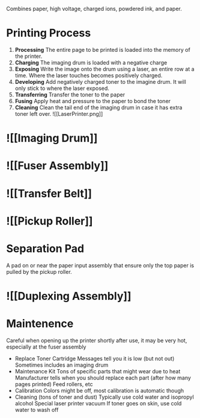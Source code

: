 Combines paper, high voltage, charged ions, powdered ink, and paper.


# Printing Process
1. **Processing**
	The entire page to be printed is loaded into the memory of the printer.
2. **Charging**
	The imaging drum is loaded with a negative charge
3. **Exposing**
	Write the image onto the drum using a laser, an entire row at a time. Where the laser touches becomes positively charged.
4. **Developing**
	Add negatively charged toner to the imagine drum. It will only stick to where the laser exposed.
5. **Transferring**
	Transfer the toner to the paper
6. **Fusing**
	Apply heat and pressure to the paper to bond the toner
7. **Cleaning**
	Clean the tail end of the imaging drum in case it has extra toner left over.
![[LaserPrinter.png]]

# ![[Imaging Drum]]
# ![[Fuser Assembly]]


# ![[Transfer Belt]]
# ![[Pickup Roller]]
# Separation Pad 
A pad on or near the paper input assembly that ensure only the top paper is pulled by the pickup roller.
# ![[Duplexing Assembly]]
# Maintenence
Careful when opening up the printer shortly after use, it may be very hot, especially at the fuser assembly
- Replace Toner Cartridge
	Messages tell you it is low (but not out)
	Sometimes includes an imaging drum
- Maintenance Kit
	Tons of specific parts that might wear due to heat
	Manufacturer tells when you should replace each part (after how many pages printed)
	Feed rollers, etc
- Calibration
	Colors might be off, most calibration is automatic though
- Cleaning (tons of toner and dust)
	Typically use cold water and isopropyl alcohol
	Special laser printer vacuum
	If toner goes on skin, use cold water to wash off